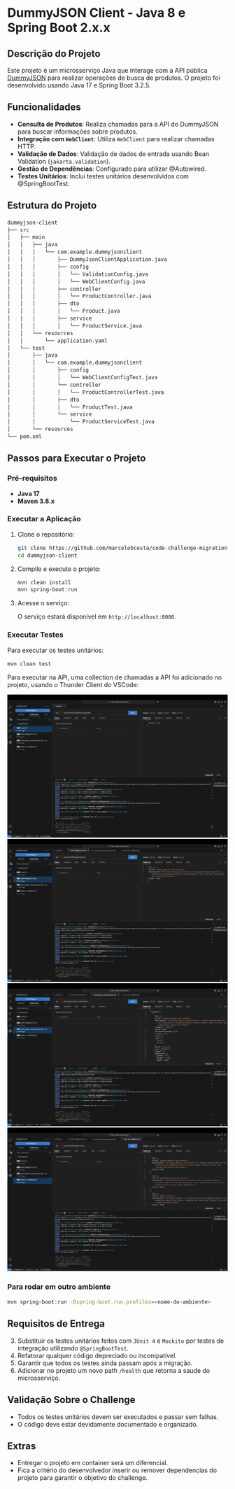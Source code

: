 
# DummyJSON Client - Java 8 e Spring Boot 2.x.x

## Descrição do Projeto

Este projeto é um microsserviço Java que interage com a API pública [DummyJSON](https://dummyjson.com/docs/products) para realizar operações de busca de produtos. O projeto foi desenvolvido usando Java 17 e Spring Boot 3.2.5.

## Funcionalidades

- **Consulta de Produtos**: Realiza chamadas para a API do DummyJSON para buscar informações sobre produtos.
- **Integração com `WebClient`**: Utiliza `WebClient` para realizar chamadas HTTP.
- **Validação de Dados**: Validação de dados de entrada usando Bean Validation (`jakarta.validation`).
- **Gestão de Dependências**: Configurado para utilizar @Autowired.
- **Testes Unitários**: Inclui testes unitários desenvolvidos com @SpringBootTest.

## Estrutura do Projeto

```bash
dummyjson-client
├── src
│   ├── main
│   │   ├── java
│   │   │   └── com.example.dummyjsonclient
│   │   │       ├── DummyJsonClientApplication.java
│   │   │       ├── config
│   │   │       │   └── ValidationConfig.java
│   │   │       │   └── WebClientConfig.java
│   │   │       ├── controller
│   │   │       │   └── ProductController.java
│   │   │       ├── dto
│   │   │       │   └── Product.java
│   │   │       ├── service
│   │   │       │   └── ProductService.java
│   │   └── resources
│   │       └── application.yaml
│   └── test
│       ├── java
│       │   └── com.example.dummyjsonclient
│       │       ├── config
│       │       │   └── WebClientConfigTest.java
│       │       └── controller
│       │       │   └── ProductControllerTest.java
│       │       ├── dto
│       │       │   └── ProductTest.java
│       │       └── service
│       │           └── ProductServiceTest.java
│       └── resources
└── pom.xml
```

## Passos para Executar o Projeto

### Pré-requisitos

- **Java 17**
- **Maven 3.8.x**

### Executar a Aplicação

1. Clone o repositório:

    ```bash
    git clone https://github.com/marcelobcosta/code-challenge-migration
    cd dummyjson-client
    ```

2. Compile e execute o projeto:

    ```bash
    mvn clean install
    mvn spring-boot:run
    ```

3. Acesse o serviço:

    O serviço estará disponível em `http://localhost:8080`.

### Executar Testes

Para executar os testes unitários:

```bash
mvn clean test
```

Para executar na API, uma collection de chamadas a API foi adicionado no projeto, usando o Thunder Client do VSCode:

![alt text](image.png)
![alt text](image-1.png)
![alt text](image-2.png)
![alt text](image-3.png)

### Para rodar em outro ambiente

```bash
mvn spring-boot:run -Dspring-boot.run.profiles=<nome-do-ambiente>
```


## Requisitos de Entrega



3. Substituir os testes unitários feitos com `JUnit 4` e `Mockito` por testes de integração utilizando `@SpringBootTest`.
4. Refatorar qualquer código depreciado ou incompatível.
5. Garantir que todos os testes ainda passam após a migração.
7. Adicionar no projeto um novo path `/health` que retorna a saude do microsserviço.

## Validação Sobre o Challenge

- Todos os testes unitários devem ser executados e passar sem falhas.
- O código deve estar devidamente documentado e organizado.

## Extras

- Entregar o projeto em container será um diferencial.
- Fica a critério do desenvolvedor inserir ou remover dependencias do projeto para garantir o objetivo do challenge.
